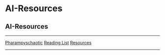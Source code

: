 # AI-Resources

## AI-Resources

***

[Pharampyschaotic](Pharampyschaotic.md)
[Reading List](Reading%20List.md)
[Resources](Resources.md)

***

